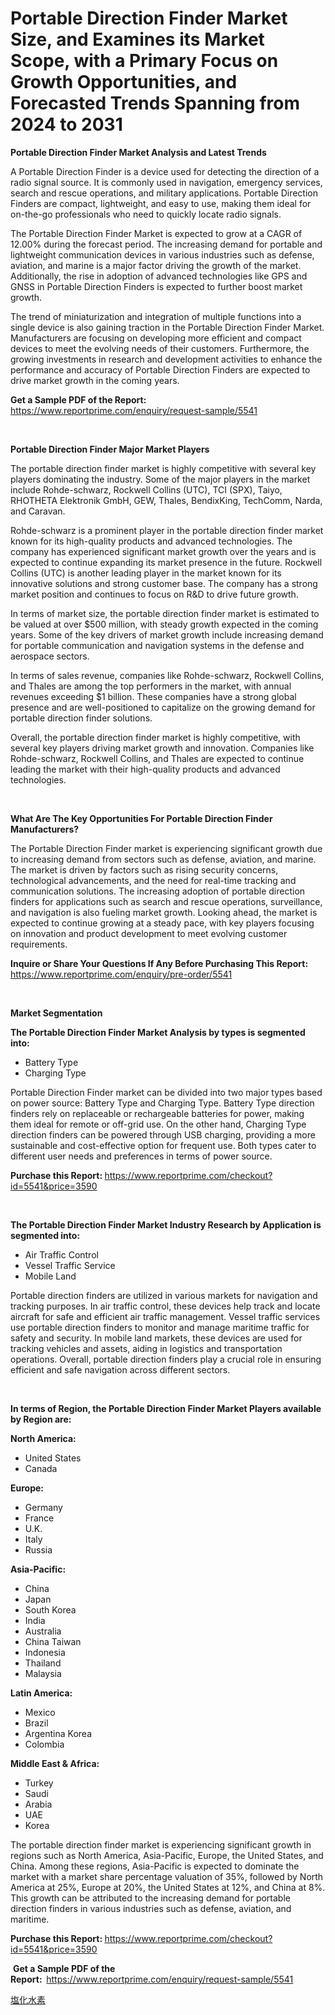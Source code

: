 <p><h1>Portable Direction Finder Market Size, and Examines its Market Scope, with a Primary Focus on Growth Opportunities, and Forecasted Trends Spanning from 2024 to 2031</h1></p><p><strong>Portable Direction Finder Market Analysis and Latest Trends</strong></p>
<p><p>A Portable Direction Finder is a device used for detecting the direction of a radio signal source. It is commonly used in navigation, emergency services, search and rescue operations, and military applications. Portable Direction Finders are compact, lightweight, and easy to use, making them ideal for on-the-go professionals who need to quickly locate radio signals.</p><p>The Portable Direction Finder Market is expected to grow at a CAGR of 12.00% during the forecast period. The increasing demand for portable and lightweight communication devices in various industries such as defense, aviation, and marine is a major factor driving the growth of the market. Additionally, the rise in adoption of advanced technologies like GPS and GNSS in Portable Direction Finders is expected to further boost market growth.</p><p>The trend of miniaturization and integration of multiple functions into a single device is also gaining traction in the Portable Direction Finder Market. Manufacturers are focusing on developing more efficient and compact devices to meet the evolving needs of their customers. Furthermore, the growing investments in research and development activities to enhance the performance and accuracy of Portable Direction Finders are expected to drive market growth in the coming years.</p></p>
<p><strong>Get a Sample PDF of the Report:&nbsp;</strong> <a href="https://www.reportprime.com/enquiry/request-sample/5541">https://www.reportprime.com/enquiry/request-sample/5541</a></p>
<p>&nbsp;</p>
<p><strong>Portable Direction Finder Major Market Players</strong></p>
<p><p>The portable direction finder market is highly competitive with several key players dominating the industry. Some of the major players in the market include Rohde-schwarz, Rockwell Collins (UTC), TCI (SPX), Taiyo, RHOTHETA Elektronik GmbH, GEW, Thales, BendixKing, TechComm, Narda, and Caravan.</p><p>Rohde-schwarz is a prominent player in the portable direction finder market known for its high-quality products and advanced technologies. The company has experienced significant market growth over the years and is expected to continue expanding its market presence in the future. Rockwell Collins (UTC) is another leading player in the market known for its innovative solutions and strong customer base. The company has a strong market position and continues to focus on R&D to drive future growth.</p><p>In terms of market size, the portable direction finder market is estimated to be valued at over $500 million, with steady growth expected in the coming years. Some of the key drivers of market growth include increasing demand for portable communication and navigation systems in the defense and aerospace sectors.</p><p>In terms of sales revenue, companies like Rohde-schwarz, Rockwell Collins, and Thales are among the top performers in the market, with annual revenues exceeding $1 billion. These companies have a strong global presence and are well-positioned to capitalize on the growing demand for portable direction finder solutions.</p><p>Overall, the portable direction finder market is highly competitive, with several key players driving market growth and innovation. Companies like Rohde-schwarz, Rockwell Collins, and Thales are expected to continue leading the market with their high-quality products and advanced technologies.</p></p>
<p>&nbsp;</p>
<p><strong>What Are The Key Opportunities For Portable Direction Finder Manufacturers?</strong></p>
<p><p>The Portable Direction Finder market is experiencing significant growth due to increasing demand from sectors such as defense, aviation, and marine. The market is driven by factors such as rising security concerns, technological advancements, and the need for real-time tracking and communication solutions. The increasing adoption of portable direction finders for applications such as search and rescue operations, surveillance, and navigation is also fueling market growth. Looking ahead, the market is expected to continue growing at a steady pace, with key players focusing on innovation and product development to meet evolving customer requirements.</p></p>
<p><strong>Inquire or Share Your Questions If Any Before Purchasing This Report:</strong> <a href="https://www.reportprime.com/enquiry/pre-order/5541">https://www.reportprime.com/enquiry/pre-order/5541</a></p>
<p>&nbsp;</p>
<p><strong>Market Segmentation</strong></p>
<p><strong>The Portable Direction Finder Market Analysis by types is segmented into:</strong></p>
<p><ul><li>Battery Type</li><li>Charging Type</li></ul></p>
<p><p>Portable Direction Finder market can be divided into two major types based on power source: Battery Type and Charging Type. Battery Type direction finders rely on replaceable or rechargeable batteries for power, making them ideal for remote or off-grid use. On the other hand, Charging Type direction finders can be powered through USB charging, providing a more sustainable and cost-effective option for frequent use. Both types cater to different user needs and preferences in terms of power source.</p></p>
<p><strong>Purchase this Report:&nbsp;</strong><a href="https://www.reportprime.com/checkout?id=5541&price=3590">https://www.reportprime.com/checkout?id=5541&price=3590</a></p>
<p>&nbsp;</p>
<p><strong>The Portable Direction Finder Market Industry Research by Application is segmented into:</strong></p>
<p><ul><li>Air Traffic Control</li><li>Vessel Traffic Service</li><li>Mobile Land</li></ul></p>
<p><p>Portable direction finders are utilized in various markets for navigation and tracking purposes. In air traffic control, these devices help track and locate aircraft for safe and efficient air traffic management. Vessel traffic services use portable direction finders to monitor and manage maritime traffic for safety and security. In mobile land markets, these devices are used for tracking vehicles and assets, aiding in logistics and transportation operations. Overall, portable direction finders play a crucial role in ensuring efficient and safe navigation across different sectors.</p></p>
<p>&nbsp;</p>
<p><strong>In terms of Region, the Portable Direction Finder Market Players available by Region are:</strong></p>
<p>
    <p> <strong> North America: </strong>
        <ul>
            <li>United States</li>
            <li>Canada</li>
        </ul>
        </p> 
    <p> <strong> Europe: </strong>
        <ul>
            <li>Germany</li>
            <li>France</li>
            <li>U.K.</li>
            <li>Italy</li>
            <li>Russia</li>
        </ul>
        </p> 
    <p> <strong> Asia-Pacific: </strong>
        <ul>
            <li>China</li>
            <li>Japan</li>
            <li>South Korea</li>
            <li>India</li>
            <li>Australia</li>
            <li>China Taiwan</li>
            <li>Indonesia</li>
            <li>Thailand</li>
            <li>Malaysia</li>
        </ul>
        </p> 
    <p> <strong> Latin America: </strong>
        <ul>
            <li>Mexico</li>
            <li>Brazil</li>
            <li>Argentina Korea</li>
            <li>Colombia</li>
        </ul>
        </p> 
    <p> <strong> Middle East & Africa: </strong>
        <ul>
            <li>Turkey</li>
            <li>Saudi</li>
            <li>Arabia</li>
            <li>UAE</li>
            <li>Korea</li>
        </ul>
    </p>
    </p>
<p><p>The portable direction finder market is experiencing significant growth in regions such as North America, Asia-Pacific, Europe, the United States, and China. Among these regions, Asia-Pacific is expected to dominate the market with a market share percentage valuation of 35%, followed by North America at 25%, Europe at 20%, the United States at 12%, and China at 8%. This growth can be attributed to the increasing demand for portable direction finders in various industries such as defense, aviation, and maritime.</p></p>
<p><strong>Purchase this Report: </strong><a href="https://www.reportprime.com/checkout?id=5541&price=3590">https://www.reportprime.com/checkout?id=5541&price=3590</a></p>
<p>&nbsp;<strong>Get a Sample PDF of the Report:&nbsp;&nbsp;</strong><a href="https://www.reportprime.com/enquiry/request-sample/5541">https://www.reportprime.com/enquiry/request-sample/5541</a></p>
<p><strong></strong></p>
<p><p><a href="https://github.com/oqxogxyvqe90775/Market-Research-Report-List-1/blob/main/615660715816.md">塩化水素</a></p></p>